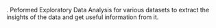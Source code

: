 . Peformed Exploratory Data Analysis for various datasets to extract the insights of the data and get useful information from it.
